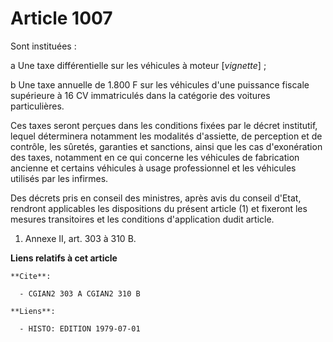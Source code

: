 # Article 1007

Sont instituées :

a  Une taxe différentielle sur les véhicules à moteur [*vignette*] ;

b  Une taxe annuelle de 1.800 F sur les véhicules d'une puissance fiscale supérieure à 16 CV immatriculés dans la catégorie
des voitures particulières.

Ces taxes seront perçues dans les conditions fixées par le décret institutif, lequel déterminera notamment les modalités
d'assiette, de perception et de contrôle, les sûretés, garanties et sanctions, ainsi que les cas d'exonération des taxes,
notamment en ce qui concerne les véhicules de fabrication ancienne et certains véhicules à usage professionnel et les
véhicules utilisés par les infirmes.

Des décrets pris en conseil des ministres, après avis du conseil d'Etat, rendront applicables les dispositions du présent
article (1) et fixeront les mesures transitoires et les conditions d'application dudit article.

1) Annexe II, art. 303 à 310 B.

**Liens relatifs à cet article**

	**Cite**:

	  - CGIAN2 303 A CGIAN2 310 B

	**Liens**:

	  - HISTO: EDITION 1979-07-01
